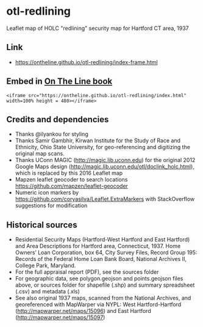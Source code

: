 # otl-redlining
Leaflet map of HOLC "redlining" security map for Hartford CT area, 1937

## Link
- https://ontheline.github.io/otl-redlining/index-frame.html

## Embed in [On The Line book](http://OnTheLine.trincoll.edu)
```
<iframe src="https://ontheline.github.io/otl-redlining/index.html" width=100% height = 480></iframe>
```

## Credits and dependencies
- Thanks @ilyankou for styling
- Thanks Samir Gambhir, Kirwan Institute for the Study of Race and Ethnicity, Ohio State University, for geo-referencing and digitizing the original map scans.
- Thanks UConn MAGIC (http://magic.lib.uconn.edu) for the original 2012 Google Maps design (http://magic.lib.uconn.edu/otl/doclink_holc.html), which is replaced by this 2016 Leaflet map
- Mapzen leaflet geocoder to search locations https://github.com/mapzen/leaflet-geocoder
- Numeric icon markers by https://github.com/coryasilva/Leaflet.ExtraMarkers with StackOverflow suggestions for modification

## Historical sources
- Residential Security Maps (Hartford-West Hartford and East Hartford) and Area Descriptions for Hartford area, Connecticut, 1937. Home Owners’ Loan Corporation, box 64, City Survey Files, Record Group 195: Records of the Federal Home Loan Bank Board, National Archives II, College Park, Maryland.
- For the full appraisal report (PDF), see the sources folder
- For geographic data, see polygon.geojson and points.geojson files above, or sources folder for shapefile (.shp) and summary spreadsheet (.csv) and metadata (.xls)
- See also original 1937 maps, scanned from the National Archives, and georeferenced with MapWarper via NYPL: West Hartford-Hartford (http://mapwarper.net/maps/15096) and East Hartford (http://mapwarper.net/maps/15097)
